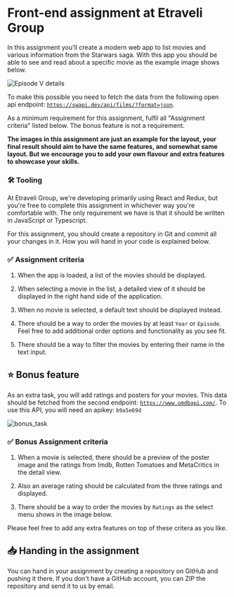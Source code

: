 # Front-end assignment at Etraveli Group

In this assignment you'll create a modern web app to list movies and various information from the Starwars saga. With this app you should be able to see and read about a specific movie as the example image shows below.

![Episode V details](https://user-images.githubusercontent.com/709159/39311976-a080c3f6-496e-11e8-88df-64642a3ef681.png)

To make this possible you need to fetch the data from the following open api endpoint: [`https://swapi.dev/api/films/?format=json`](https://swapi.dev/api/films/?format=json).

As a minimum requirement for this assignment, fulfil all "Assignment criteria" listed below. The bonus feature is not a requirement.

**The images in this assignment are just an example for the layout, your final result should aim to have the same features, and somewhat same layout. But we encourage you to add your own flavour and extra features to showcase your skills.**

### 🛠️ Tooling 

At Etraveli Group, we're developing primarily using React and Redux, but you're free to complete this assignment in whichever way you're comfortable with. The only requirement we have is that it should be written in JavaScript or Typescript.

For this assignment, you should create a repository in Git and commit all your changes in it. How you will hand in your code is explained below.

### ✅  Assignment criteria
1. When the app is loaded, a list of the movies should be displayed.

2. When selecting a movie in the list, a detailed view of it should be displayed in the right hand side of the application.  

3. When no movie is selected, a default text should be displayed instead.

4. There should be a way to order the movies by at least `Year` or `Episode`. Feel free to add additional order options and functionality as you see fit. 

5. There should be a way to filter the movies by entering their name in the text input.

## ⭐️ Bonus feature 

As an extra task, you will add ratings and posters for your movies. This data should be fetched from the second endpoint: [`https://www.omdbapi.com/`](https://www.omdbapi.com/). To use this API, you will need an apikey: `b9a5e69d`

![bonus_task](https://user-images.githubusercontent.com/19295785/204007727-1023f65b-0707-46e0-9fc9-4d82d6651ab2.png)

### ✅  Bonus Assignment criteria
1. When a movie is selected, there should be a preview of the poster image and the ratings from Imdb, Rotten Tomatoes and MetaCritics in the detail view.

2. Also an average rating should be calculated from the three ratings and displayed.

3. There should be a way to order the movies by `Ratings` as the select menu shows in the image below.

Please feel free to add any extra features on top of these critera as you like. 

## 📥  Handing in the assignment

You can hand in your assignment by creating a repository on GitHub and pushing it there. If you don't have a GitHub account, you can ZIP the repository and send it to us by email.
